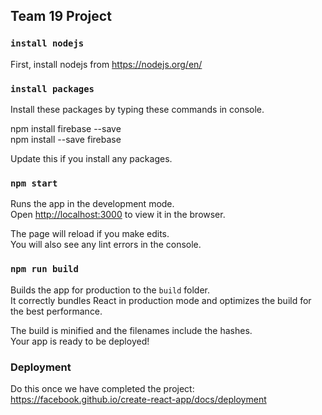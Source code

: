 ## Team 19 Project

### `install nodejs`
First, install nodejs from https://nodejs.org/en/

### `install packages`
Install these packages by typing these commands in console.<br/>

npm install firebase --save <br/>
npm install --save firebase <br/>

Update this if you install any packages. 

### `npm start`

Runs the app in the development mode.<br />
Open [http://localhost:3000](http://localhost:3000) to view it in the browser.

The page will reload if you make edits.<br />
You will also see any lint errors in the console.

### `npm run build`

Builds the app for production to the `build` folder.<br />
It correctly bundles React in production mode and optimizes the build for the best performance.

The build is minified and the filenames include the hashes.<br />
Your app is ready to be deployed!


### Deployment

Do this once we have completed the project: https://facebook.github.io/create-react-app/docs/deployment
